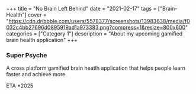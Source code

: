+++
title = "No Brain Left Behind"
date = "2021-02-17"
tags = ["Brain-Health"]
cover = "https://cdn.dribbble.com/users/5578377/screenshots/13983638/media/f0032c4bb27696d0895919ad1a973383.png?compress=1&resize=800x600"
categories = ["Category 1"]
description = "About my upcoming gamified brain health application"
+++

### Super Psyche

A cross platform gamified brain heatlh application that helps people learn faster and achieve more. 

ETA *2025
